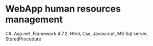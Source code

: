 # WebApp human resources management 
 C#, Asp.net ,Framework 4.7.2, Html, Css, Javascript, MS Sql server, StoredProcedure 
